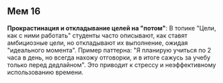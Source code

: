 ## Мем 16

**Прокрастинация и откладывание целей на "потом"**: В топике "Цели, как с ними работать" студенты часто описывают, как ставят амбициозные цели, но откладывают их выполнение, ожидая "идеального момента". Пример паттерна: "Я планирую учиться по 2 часа в день, но всегда нахожу отговорки, и в итоге сажусь за учебу только перед дедлайном". Это приводит к стрессу и неэффективному использованию времени.